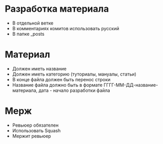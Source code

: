 # Разработка материала
- В отдельной ветке
- В комментариях комитов использовать русский
- В папке _posts

# Материал
- Должен иметь название
- Должен иметь категорию (туториалы, мануалы, статьи)
- В конце файла должен быть перенос строки
- Название файла должно быть в формате ГГГГ-ММ-ДД-название-материала, дата - начало разработки файла

# Мерж
- Ревьюер обязателен
- Использовать Squash
- Мержит ревьюер
